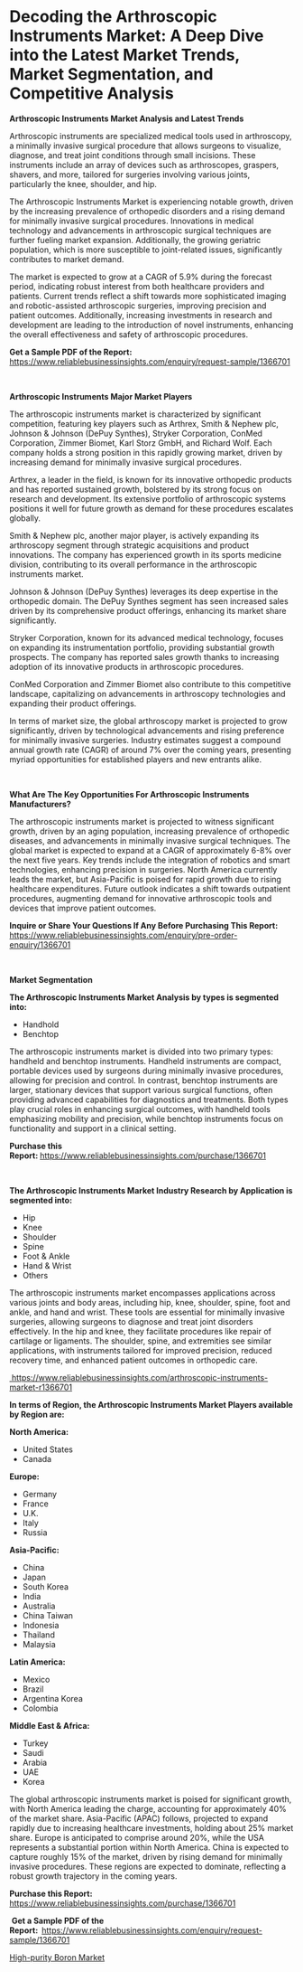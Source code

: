 <p><h1>Decoding the Arthroscopic Instruments Market: A Deep Dive into the Latest Market Trends, Market Segmentation, and Competitive Analysis</h1></p><p><strong>Arthroscopic Instruments Market Analysis and Latest Trends</strong></p>
<p><p>Arthroscopic instruments are specialized medical tools used in arthroscopy, a minimally invasive surgical procedure that allows surgeons to visualize, diagnose, and treat joint conditions through small incisions. These instruments include an array of devices such as arthroscopes, graspers, shavers, and more, tailored for surgeries involving various joints, particularly the knee, shoulder, and hip.</p><p>The Arthroscopic Instruments Market is experiencing notable growth, driven by the increasing prevalence of orthopedic disorders and a rising demand for minimally invasive surgical procedures. Innovations in medical technology and advancements in arthroscopic surgical techniques are further fueling market expansion. Additionally, the growing geriatric population, which is more susceptible to joint-related issues, significantly contributes to market demand.</p><p>The market is expected to grow at a CAGR of 5.9% during the forecast period, indicating robust interest from both healthcare providers and patients. Current trends reflect a shift towards more sophisticated imaging and robotic-assisted arthroscopic surgeries, improving precision and patient outcomes. Additionally, increasing investments in research and development are leading to the introduction of novel instruments, enhancing the overall effectiveness and safety of arthroscopic procedures.</p></p>
<p><strong>Get a Sample PDF of the Report:&nbsp;</strong> <a href="https://www.reliablebusinessinsights.com/enquiry/request-sample/1366701?utm_campaign=3206&utm_medium=2&utm_source=Github&utm_content=ia&utm_term=22032025&utm_id=arthroscopic-instruments">https://www.reliablebusinessinsights.com/enquiry/request-sample/1366701</a></p>
<p>&nbsp;</p>
<p><strong>Arthroscopic Instruments Major Market Players</strong></p>
<p><p>The arthroscopic instruments market is characterized by significant competition, featuring key players such as Arthrex, Smith & Nephew plc, Johnson & Johnson (DePuy Synthes), Stryker Corporation, ConMed Corporation, Zimmer Biomet, Karl Storz GmbH, and Richard Wolf. Each company holds a strong position in this rapidly growing market, driven by increasing demand for minimally invasive surgical procedures.</p><p>Arthrex, a leader in the field, is known for its innovative orthopedic products and has reported sustained growth, bolstered by its strong focus on research and development. Its extensive portfolio of arthroscopic systems positions it well for future growth as demand for these procedures escalates globally.</p><p>Smith & Nephew plc, another major player, is actively expanding its arthroscopy segment through strategic acquisitions and product innovations. The company has experienced growth in its sports medicine division, contributing to its overall performance in the arthroscopic instruments market.</p><p>Johnson & Johnson (DePuy Synthes) leverages its deep expertise in the orthopedic domain. The DePuy Synthes segment has seen increased sales driven by its comprehensive product offerings, enhancing its market share significantly.</p><p>Stryker Corporation, known for its advanced medical technology, focuses on expanding its instrumentation portfolio, providing substantial growth prospects. The company has reported sales growth thanks to increasing adoption of its innovative products in arthroscopic procedures.</p><p>ConMed Corporation and Zimmer Biomet also contribute to this competitive landscape, capitalizing on advancements in arthroscopy technologies and expanding their product offerings.</p><p>In terms of market size, the global arthroscopy market is projected to grow significantly, driven by technological advancements and rising preference for minimally invasive surgeries. Industry estimates suggest a compound annual growth rate (CAGR) of around 7% over the coming years, presenting myriad opportunities for established players and new entrants alike.</p></p>
<p>&nbsp;</p>
<p><strong>What Are The Key Opportunities For Arthroscopic Instruments Manufacturers?</strong></p>
<p><p>The arthroscopic instruments market is projected to witness significant growth, driven by an aging population, increasing prevalence of orthopedic diseases, and advancements in minimally invasive surgical techniques. The global market is expected to expand at a CAGR of approximately 6-8% over the next five years. Key trends include the integration of robotics and smart technologies, enhancing precision in surgeries. North America currently leads the market, but Asia-Pacific is poised for rapid growth due to rising healthcare expenditures. Future outlook indicates a shift towards outpatient procedures, augmenting demand for innovative arthroscopic tools and devices that improve patient outcomes.</p></p>
<p><strong>Inquire or Share Your Questions If Any Before Purchasing This Report:</strong> <a href="https://www.reliablebusinessinsights.com/enquiry/pre-order-enquiry/1366701?utm_campaign=3206&utm_medium=2&utm_source=Github&utm_content=ia&utm_term=22032025&utm_id=arthroscopic-instruments">https://www.reliablebusinessinsights.com/enquiry/pre-order-enquiry/1366701</a></p>
<p>&nbsp;</p>
<p><strong>Market Segmentation</strong></p>
<p><strong>The Arthroscopic Instruments Market Analysis by types is segmented into:</strong></p>
<p><ul><li>Handhold</li><li>Benchtop</li></ul></p>
<p><p>The arthroscopic instruments market is divided into two primary types: handheld and benchtop instruments. Handheld instruments are compact, portable devices used by surgeons during minimally invasive procedures, allowing for precision and control. In contrast, benchtop instruments are larger, stationary devices that support various surgical functions, often providing advanced capabilities for diagnostics and treatments. Both types play crucial roles in enhancing surgical outcomes, with handheld tools emphasizing mobility and precision, while benchtop instruments focus on functionality and support in a clinical setting.</p></p>
<p><strong>Purchase this Report:&nbsp;</strong><a href="https://www.reliablebusinessinsights.com/purchase/1366701?utm_campaign=3206&utm_medium=2&utm_source=Github&utm_content=ia&utm_term=22032025&utm_id=arthroscopic-instruments">https://www.reliablebusinessinsights.com/purchase/1366701</a></p>
<p>&nbsp;</p>
<p><strong>The Arthroscopic Instruments Market Industry Research by Application is segmented into:</strong></p>
<p><ul><li>Hip</li><li>Knee</li><li>Shoulder</li><li>Spine</li><li>Foot & Ankle</li><li>Hand & Wrist</li><li>Others</li></ul></p>
<p><p>The arthroscopic instruments market encompasses applications across various joints and body areas, including hip, knee, shoulder, spine, foot and ankle, and hand and wrist. These tools are essential for minimally invasive surgeries, allowing surgeons to diagnose and treat joint disorders effectively. In the hip and knee, they facilitate procedures like repair of cartilage or ligaments. The shoulder, spine, and extremities see similar applications, with instruments tailored for improved precision, reduced recovery time, and enhanced patient outcomes in orthopedic care.</p></p>
<p><a href="https://www.reliablebusinessinsights.com/arthroscopic-instruments-market-r1366701?utm_campaign=3206&utm_medium=2&utm_source=Github&utm_content=ia&utm_term=22032025&utm_id=arthroscopic-instruments">&nbsp;https://www.reliablebusinessinsights.com/arthroscopic-instruments-market-r1366701</a></p>
<p><strong>In terms of Region, the Arthroscopic Instruments Market Players available by Region are:</strong></p>
<p>
    <p> <strong> North America: </strong>
        <ul>
            <li>United States</li>
            <li>Canada</li>
        </ul>
        </p> 
    <p> <strong> Europe: </strong>
        <ul>
            <li>Germany</li>
            <li>France</li>
            <li>U.K.</li>
            <li>Italy</li>
            <li>Russia</li>
        </ul>
        </p> 
    <p> <strong> Asia-Pacific: </strong>
        <ul>
            <li>China</li>
            <li>Japan</li>
            <li>South Korea</li>
            <li>India</li>
            <li>Australia</li>
            <li>China Taiwan</li>
            <li>Indonesia</li>
            <li>Thailand</li>
            <li>Malaysia</li>
        </ul>
        </p> 
    <p> <strong> Latin America: </strong>
        <ul>
            <li>Mexico</li>
            <li>Brazil</li>
            <li>Argentina Korea</li>
            <li>Colombia</li>
        </ul>
        </p> 
    <p> <strong> Middle East & Africa: </strong>
        <ul>
            <li>Turkey</li>
            <li>Saudi</li>
            <li>Arabia</li>
            <li>UAE</li>
            <li>Korea</li>
        </ul>
    </p>
    </p>
<p><p>The global arthroscopic instruments market is poised for significant growth, with North America leading the charge, accounting for approximately 40% of the market share. Asia-Pacific (APAC) follows, projected to expand rapidly due to increasing healthcare investments, holding about 25% market share. Europe is anticipated to comprise around 20%, while the USA represents a substantial portion within North America. China is expected to capture roughly 15% of the market, driven by rising demand for minimally invasive procedures. These regions are expected to dominate, reflecting a robust growth trajectory in the coming years.</p></p>
<p><strong>Purchase this Report: </strong><a href="https://www.reliablebusinessinsights.com/purchase/1366701?utm_campaign=3206&utm_medium=2&utm_source=Github&utm_content=ia&utm_term=22032025&utm_id=arthroscopic-instruments">https://www.reliablebusinessinsights.com/purchase/1366701</a></p>
<p>&nbsp;<strong>Get a Sample PDF of the Report:&nbsp;&nbsp;</strong><a href="https://www.reliablebusinessinsights.com/enquiry/request-sample/1366701?utm_campaign=3206&utm_medium=2&utm_source=Github&utm_content=ia&utm_term=22032025&utm_id=arthroscopic-instruments">https://www.reliablebusinessinsights.com/enquiry/request-sample/1366701</a></p>
<p><strong></strong></p>
<p><p><a href="https://github.com/merkinedry7b/Market-Research-Report-List-1/blob/main/high-purity-boron-market.md?utm_campaign=3206&utm_medium=2&utm_source=Github&utm_content=ia&utm_term=22032025&utm_id=arthroscopic-instruments">High-purity Boron Market</a></p></p>